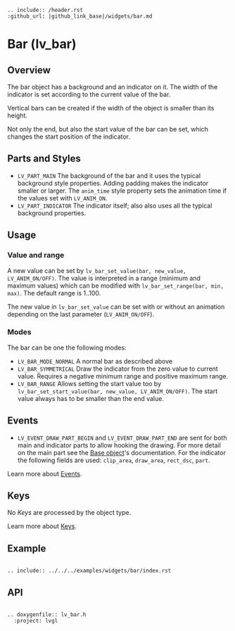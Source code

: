 ```eval_rst
.. include:: /header.rst 
:github_url: |github_link_base|/widgets/bar.md
```
# Bar (lv_bar)

## Overview

The bar object has a background and an indicator on it. The width of the indicator is set according to the current value of the bar. 

Vertical bars can be created if the width of the object is smaller than its height.

Not only the end, but also the start value of the bar can be set, which changes the start position of the indicator.


## Parts and Styles
- `LV_PART_MAIN` The background of the bar and it uses the typical background style properties. Adding padding makes the indicator smaller or larger. The `anim_time` style property sets the animation time if the values set with `LV_ANIM_ON`.
- `LV_PART_INDICATOR` The indicator itself; also also uses all the typical background properties.
 
## Usage

### Value and range
A new value can be set by `lv_bar_set_value(bar, new_value, LV_ANIM_ON/OFF)`.
The value is interpreted in a range (minimum and maximum values) which can be modified with `lv_bar_set_range(bar, min, max)`.
The default range is 1..100.

The new value in `lv_bar_set_value` can be set with or without an animation depending on the last parameter (`LV_ANIM_ON/OFF`).

### Modes
The bar can be one the following modes:
- `LV_BAR_MODE_NORMAL` A normal bar as described above
- `LV_BAR_SYMMETRICAL` Draw the indicator from the zero value to current value. Requires a negative minimum range and positive maximum range.
- `LV_BAR_RANGE` Allows setting the start value too by `lv_bar_set_start_value(bar, new_value, LV_ANIM_ON/OFF)`. The start value always has to be smaller than the end value.

## Events
- `LV_EVENT_DRAW_PART_BEGIN` and `LV_EVENT_DRAW_PART_END` are sent for both main and indicator parts to allow hooking the drawing. For more detail on the main part see the [Base object](/widgets/obj#events)'s documentation.
For the indicator the following fields are used: `clip_area`, `draw_area`, `rect_dsc`, `part`. 

Learn more about [Events](/overview/event).

## Keys
No *Keys* are processed by the object type.

Learn more about [Keys](/overview/indev).

## Example

```eval_rst

.. include:: ../../../examples/widgets/bar/index.rst

```

## API

```eval_rst

.. doxygenfile:: lv_bar.h
  :project: lvgl

```
